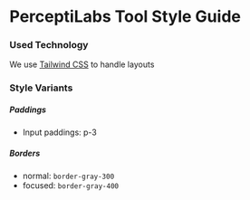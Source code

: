 # PerceptiLabs Tool Style Guide

### Used Technology

We use [Tailwind CSS](https://tailwindcss.com/) to handle layouts

### Style Variants

##### Paddings

- Input paddings: p-3

##### Borders

- normal: `border-gray-300`
- focused: `border-gray-400`

